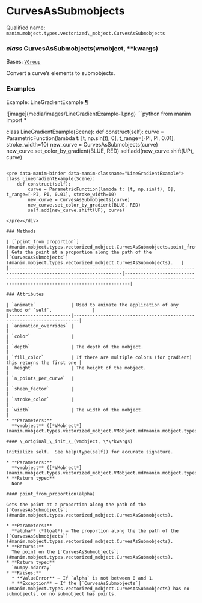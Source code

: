 # CurvesAsSubmobjects

Qualified name: `manim.mobject.types.vectorized\_mobject.CurvesAsSubmobjects`

### *class* CurvesAsSubmobjects(vmobject, \*\*kwargs)

Bases: [`VGroup`](manim.mobject.types.vectorized_mobject.VGroup.md#manim.mobject.types.vectorized_mobject.VGroup)

Convert a curve’s elements to submobjects.

### Examples

<div id="linegradientexample" class="admonition admonition-manim-example">
<p class="admonition-title">Example: LineGradientExample <a class="headerlink" href="#linegradientexample">¶</a></p>![image](media/images/LineGradientExample-1.png)
```python
from manim import *

class LineGradientExample(Scene):
    def construct(self):
        curve = ParametricFunction(lambda t: [t, np.sin(t), 0], t_range=[-PI, PI, 0.01], stroke_width=10)
        new_curve = CurvesAsSubmobjects(curve)
        new_curve.set_color_by_gradient(BLUE, RED)
        self.add(new_curve.shift(UP), curve)
```

<pre data-manim-binder data-manim-classname="LineGradientExample">
class LineGradientExample(Scene):
    def construct(self):
        curve = ParametricFunction(lambda t: [t, np.sin(t), 0], t_range=[-PI, PI, 0.01], stroke_width=10)
        new_curve = CurvesAsSubmobjects(curve)
        new_curve.set_color_by_gradient(BLUE, RED)
        self.add(new_curve.shift(UP), curve)

</pre></div>

### Methods

| [`point_from_proportion`](#manim.mobject.types.vectorized_mobject.CurvesAsSubmobjects.point_from_proportion)   | Gets the point at a proportion along the path of the [`CurvesAsSubmobjects`](#manim.mobject.types.vectorized_mobject.CurvesAsSubmobjects).   |
|----------------------------------------------------------------------------------------------------------------|----------------------------------------------------------------------------------------------------------------------------------------------|

### Attributes

| `animate`             | Used to animate the application of any method of `self`.               |
|-----------------------|------------------------------------------------------------------------|
| `animation_overrides` |                                                                        |
| `color`               |                                                                        |
| `depth`               | The depth of the mobject.                                              |
| `fill_color`          | If there are multiple colors (for gradient) this returns the first one |
| `height`              | The height of the mobject.                                             |
| `n_points_per_curve`  |                                                                        |
| `sheen_factor`        |                                                                        |
| `stroke_color`        |                                                                        |
| `width`               | The width of the mobject.                                              |
* **Parameters:**
  **vmobject** ([*VMobject*](manim.mobject.types.vectorized_mobject.VMobject.md#manim.mobject.types.vectorized_mobject.VMobject))

#### \_original_\_init_\_(vmobject, \*\*kwargs)

Initialize self.  See help(type(self)) for accurate signature.

* **Parameters:**
  **vmobject** ([*VMobject*](manim.mobject.types.vectorized_mobject.VMobject.md#manim.mobject.types.vectorized_mobject.VMobject))
* **Return type:**
  None

#### point_from_proportion(alpha)

Gets the point at a proportion along the path of the [`CurvesAsSubmobjects`](#manim.mobject.types.vectorized_mobject.CurvesAsSubmobjects).

* **Parameters:**
  **alpha** (*float*) – The proportion along the the path of the [`CurvesAsSubmobjects`](#manim.mobject.types.vectorized_mobject.CurvesAsSubmobjects).
* **Returns:**
  The point on the [`CurvesAsSubmobjects`](#manim.mobject.types.vectorized_mobject.CurvesAsSubmobjects).
* **Return type:**
  `numpy.ndarray`
* **Raises:**
  * **ValueError** – If `alpha` is not between 0 and 1.
  * **Exception** – If the [`CurvesAsSubmobjects`](#manim.mobject.types.vectorized_mobject.CurvesAsSubmobjects) has no submobjects, or no submobject has points.
